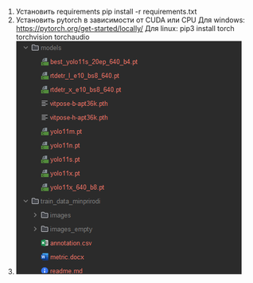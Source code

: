 1. Установить requirements
pip install -r requirements.txt
2. Установить pytorch в зависимости от CUDA или CPU
Для windows: https://pytorch.org/get-started/locally/
Для linux: pip3 install torch torchvision torchaudio
3. ![img.png](img.png)
